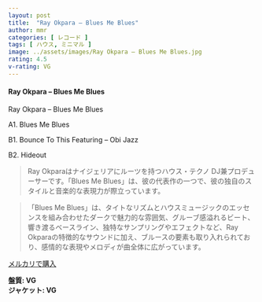 ```yaml
---
layout: post
title:  "Ray Okpara – Blues Me Blues"
author: mmr
categories: [ レコード ]
tags: [ ハウス, ミニマル ]
image: ../assets/images/Ray Okpara – Blues Me Blues.jpg
rating: 4.5
v-rating: VG
---
```


#### Ray Okpara – Blues Me Blues

Ray Okpara – Blues Me Blues

A1. Blues Me Blues

B1. Bounce To This Featuring – Obi Jazz

B2. Hideout

> Ray Okparaはナイジェリアにルーツを持つハウス・テクノ DJ兼プロデューサーです。「Blues Me Blues」は、彼の代表作の一つで、彼の独自のスタイルと音楽的な表現力が際立っています。

> 「Blues Me Blues」は、タイトなリズムとハウスミュージックのエッセンスを組み合わせたダークで魅力的な雰囲気、グルーブ感溢れるビート、響き渡るベースライン、独特なサンプリングやエフェクトなど、Ray Okparaの特徴的なサウンドに加え、ブルースの要素も取り入れられており、感情的な表現やメロディが曲全体に広がっています。


[メルカリで購入](https://jp.mercari.com/item/m35541987030)


<div class="mt-4 mb-4 d-flex align-items-center">
<strong class="mr-1">盤質: VG</strong>
</div>
<div class="mt-4 mb-4 d-flex align-items-center">
<strong class="mr-1">ジャケット: VG</strong>
</div>